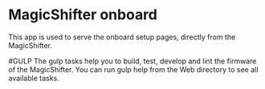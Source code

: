 MagicShifter onboard
====

This app is used to serve the onboard setup pages,
directly from the MagicShifter.

#GULP
The gulp tasks help you to build, test, develop and lint the firmware
of the MagicShifter. You can run gulp help from the Web directory to see
all available tasks.
